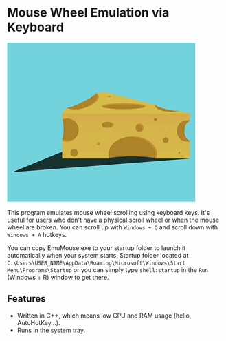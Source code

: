 # Mouse Wheel Emulation via Keyboard  
![](mouse.gif)

This program emulates mouse wheel scrolling using keyboard keys. It's useful for users who don't have a physical scroll wheel or when the mouse wheel are broken.
You can scroll up with `Windows + Q` and scroll down with `Windows + A` hotkeys.

You can copy EmuMouse.exe to your startup folder to launch it automatically when your system starts. Startup folder located at `C:\Users\USER_NAME\AppData\Roaming\Microsoft\Windows\Start Menu\Programs\Startup` or you can simply type `shell:startup` in the `Run` (Windows + R) window to get there.

## Features  
- Written in C++, which means low CPU and RAM usage (hello, AutoHotKey...).
- Runs in the system tray.
